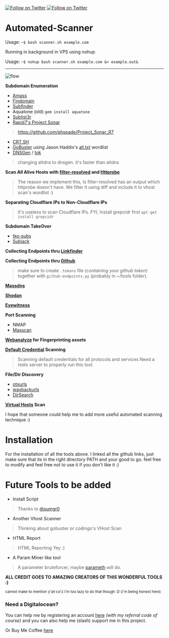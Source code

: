 [![Follow on Twitter](https://img.shields.io/twitter/follow/phspades.svg?logo=twitter)](https://twitter.com/phspades)
[![Follow on Twitter](https://img.shields.io/twitter/follow/sumgr0.svg?logo=twitter)](https://twitter.com/sumgr0)
# Automated-Scanner

Usage: `~$ bash scanner.sh example.com`

Running in background in VPS using nohup

Usage: `~$ nohup bash scanner.sh example.com &> example.out&`

----

![flow](https://raw.githubusercontent.com/phspade/Automated-Scanner/master/Flow.png)

**Subdomain Enumeration**
* [Amass](https://github.com/OWASP/Amass) 
* [Findomain](https://github.com/Edu4rdSHL/findomain)
* [Subfinder](https://github.com/subfinder/subfinder)
* Aquatone (old) `gem install aquatone`
* [Sublist3r](https://github.com/aboul3la/Sublist3r)
* [Rapid7's Project Sonar](https://opendata.rapid7.com/sonar.fdns_v2/)
>https://github.com/phspade/Project_Sonar_R7
* [CRT.SH](https://crt.sh/)
* [GoBuster](https://github.com/OJ/gobuster) using Jason Haddix's [all.txt](https://gist.githubusercontent.com/jhaddix/86a06c5dc309d08580a018c66354a056/raw/96f4e51d96b2203f19f6381c8c545b278eaa0837/all.txt) wordlist
* [DNSGen](https://github.com/ProjectAnte/dnsgen) / [tok](https://github.com/tomnomnom/hacks/tree/f2c5197ff4e0c09c84e1e11733dfa6549c4a407c/tok)
>changing altdns to dnsgen. it's faster than altdns

**Scan All Alive Hosts with [filter-resolved](https://github.com/tomnomnom/hacks/tree/master/filter-resolved) and [Httprobe](https://github.com/tomnomnom/httprobe)**
>The reason we implement this, Is filter-resolved has an output which httprobe doesn't have. We filter it using diff and include it to vhost scan's wordlist :)

**Separating Cloudflare IPs to Non-Cloudflare IPs**
>It's useless to scan Cloudflare IPs.
>FYI, Install grepcidr first `apt-get install grepcidr`

**Subdomain TakeOver**
* [tko-subs](https://github.com/anshumanbh/tko-subs)
* [Subjack](https://github.com/haccer/subjack)

**Collecting Endpoints thru [Linkfinder](https://github.com/GerbenJavado/LinkFinder/)**

**Collecting Endpoints thru [Github](https://github.com/gwen001/github-search/blob/master/github-endpoints.py)**
>make sure to create `.tokens` file *(containing your github token)* together with `github-endpoints.py` (probably in ~/tools folder).

**[Massdns](https://github.com/blechschmidt/massdns)**

**[Shodan](https://cli.shodan.io/)**

**[Eyewitness](https://github.com/FortyNorthSecurity/EyeWitness)**

**Port Scanning**
* NMAP
* [Masscan](https://github.com/robertdavidgraham/masscan)

**[Webanalyze](https://github.com/rverton/webanalyze) for Fingerprinting assets**

**[Default Credential](https://github.com/ztgrace/changeme) Scanning**
>Scanning default credentials for all protocols and services
>Need a redis server to properly run this tool.

**File/Dir Discovery**
* [otxurls](https://github.com/lc/otxurls)
* [waybackurls](https://github.com/tomnomnom/waybackurls)
* [DirSearch](https://github.com/maurosoria/dirsearch)

**[Virtual Hosts](https://github.com/ffuf/ffuf) Scan**

I hope that someone could help me to add more useful automated scanning technique :)

# Installation

For the installation of all the tools above. I linked all the github links, just make sure that its in the right directory PATH and your good to go. feel free to modify and feel free not to use it if you don't like it :)

# Future Tools to be added
* Install Script
>Thanks to [@sumgr0](https://twitter.com/sumgr0)

* Another Vhost Scanner
>Thinking about gobuster or codingo's VHost Scan

* HTML Report
>HTML Reporting Yey :)

* A Param Miner like tool
>A parameter bruteforcer, maybe [parameth](https://github.com/mak-/parameth) will do.

**ALL CREDIT GOES TO AMAZING CREATORS OF THIS WONDERFUL TOOLS :)**

<sup>cannot make to mention y'all co'z i'm too lazy to do that though :D (i'm being honest here)</sup>

### Need a Digitalocean?

You can help me by registering an account [here](https://m.do.co/c/fe0df391a623) *(with my referral code of course)* and you can also help me (slash) support me in this project.

Or Buy Me Coffee [here](https://www.buymeacoffee.com/T6URjQu3s)
